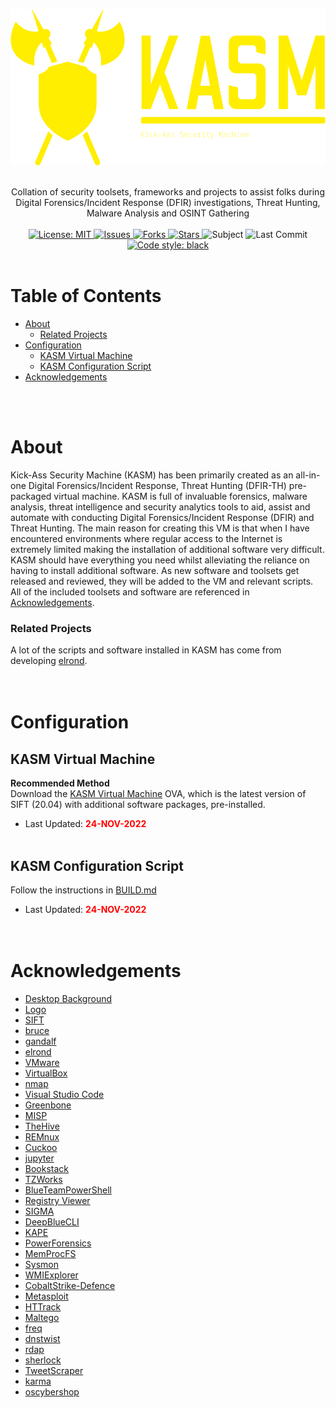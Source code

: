 <!-- PROJECT LOGO -->
<p align="center">
  <a href="https://github.com/ezaspy/KASM">
    <img src="./kasm/images/kasm-logo-color.png" alt="Logo" width="600" height="250">
  </a>
  <br><br>
  <p align="center">
    Collation of security toolsets, frameworks and projects to assist folks during Digital Forensics/Incident Response (DFIR) investigations, Threat Hunting, Malware Analysis and OSINT Gathering
    <br><br>
    <a href="https://mit-license.org">
      <img src="https://img.shields.io/github/license/ezaspy/KASM" alt="License: MIT">
    </a>
    <a href="https://github.com/ezaspy/KASM/issues">
      <img src="https://img.shields.io/github/issues/ezaspy/KASM" alt="Issues">
    </a>
    <a href="https://github.com/ezaspy/KASM/network/members">
      <img src="https://img.shields.io/github/forks/ezaspy/KASM" alt="Forks">
    <a href="https://github.com/ezaspy/KASM/stargazers">
      <img src="https://img.shields.io/github/stars/ezaspy/KASM" alt="Stars">
    </a>
    <a>
      <img src="https://img.shields.io/badge/subject-DFIR-red" alt="Subject">
    </a>
    </a>
      <img src="https://img.shields.io/github/last-commit/ezaspy/KASM" alt="Last Commit">
    </a>
    <a href="https://github.com/psf/black">
      <img alt="Code style: black" src="https://img.shields.io/badge/code%20style-black-000000.svg">
    </a>
    <br><br>
  </p>
</p>

<!-- TABLE OF CONTENTS -->

# Table of Contents

- [About](#about)
  - [Related Projects](#related-projects)
- [Configuration](#configuration)
  - [KASM Virtual Machine](#kasm-virtual-machine)
  - [KASM Configuration Script](https://github.com/ezaspy/elrond/blob/main/elrond/BUILD.md)
- [Acknowledgements](#acknowledgements)

<br><br>

<!-- ABOUT -->

# About

Kick-Ass Security Machine (KASM) has been primarily created as an all-in-one Digital Forensics/Incident Response, Threat Hunting (DFIR-TH) pre-packaged virtual machine. KASM is full of invaluable forensics, malware analysis, threat intelligence and security analytics tools to aid, assist and automate with conducting Digital Forensics/Incident Response (DFIR) and Threat Hunting. The main reason for creating this VM is that when I have encountered environments where regular access to the Internet is extremely limited making the installation of additional software very difficult.<br>
KASM should have everything you need whilst alleviating the reliance on having to install additional software. As new software and toolsets get released and reviewed, they will be added to the VM and relevant scripts.<br>All of the included toolsets and software are referenced in [Acknowledgements](#acknowledgements).<br>

### Related Projects

A lot of the scripts and software installed in KASM has come from developing [elrond](https://github.com/ezaspy/elrond). 
<br><br><br>

<!-- PREREQUISITES -->

# Configuration

## KASM Virtual Machine

**Recommended Method**<br>
Download the [KASM Virtual Machine](https://drive.google.com/file/d/1BjL3DUoE2-V7AwXCUFhmHuwQoThd48l_/view?usp=sharing) OVA, which is the latest version of SIFT (20.04) with additional software packages, pre-installed.
- Last Updated: <span style="color:red">**24-NOV-2022**</span>
<br><br>

## KASM Configuration Script
Follow the instructions in [BUILD.md](https://github.com/ezaspy/KASM/blob/main/kasm/BUILD.md)
- Last Updated: <span style="color:red">**24-NOV-2022**</span>
<br><br><br>

<!-- ACKNOWLEDGEMENTS -->

# Acknowledgements

- [Desktop Background](https://www.canva.com/design/DAFQt9mHyiQ/sj_cMIlhHUAbQPiyLYR5TA/edit?utm_source=onboarding#)
- [Logo](https://app.logo.com/dashboard/logo_e2285b91-8ee8-4900-a40a-96da8d0ded1e/your-logo-files)
- [SIFT](https://www.sans.org/tools/sift-workstation/)
- [bruce](https://github.com/ezaspy/bruce.git)
- [gandalf](https://github.com/ezaspy/gandalf.git)
- [elrond](https://github.com/ezaspy/elrond.git)
- [VMware](https://www.vmware.com/uk/products/workstation-player.html)
- [VirtualBox](https://www.virtualbox.org)
- [nmap](https://nmap.org)
- [Visual Studio Code](https://code.visualstudio.com)
- [Greenbone](https://www.greenbone.net/en/)
- [MISP](https://www.misp-project.org)
- [TheHive](https://thehive-project.org)
- [REMnux](https://docs.remnux.org)
- [Cuckoo](https://cuckoosandbox.org)
- [jupyter](https://jupyter.org)
- [Bookstack](https://github.com/BookStackApp/BookStack.git)
- [TZWorks](https://tzworks.com/)
- [BlueTeamPowerShell](https://blueteampowershell.com)
- [Registry Viewer](https://accessdata.com/product-download/registry-viewer-2-0-0)
- [SIGMA](https://github.com/SigmaHQ/sigma.git)
- [DeepBlueCLI](https://github.com/sans-blue-team/DeepBlueCLI.git)
- [KAPE](https://github.com/EricZimmerman/KapeFiles.git)
- [PowerForensics](https://github.com/Invoke-IR/PowerForensics.git)
- [MemProcFS](https://github.com/ufrisk/MemProcFS.git)
- [Sysmon](https://learn.microsoft.com/en-us/sysinternals/downloads/sysmon)
- [WMIExplorer](https://github.com/vinaypamnani/wmie2/)
- [CobaltStrike-Defence](https://github.com/MichaelKoczwara/Awesome-CobaltStrike-Defence)
- [Metasploit](https://www.metasploit.com)
- [HTTrack](https://github.com/xroche/httrack.git)
- [Maltego](https://www.maltego.com)
- [freq](https://github.com/MarkBaggett/freq.git)
- [dnstwist](https://github.com/elceef/dnstwist.git)
- [rdap](https://github.com/ezaspy/rdap.git)
- [sherlock](https://github.com/sherlock-project/sherlock.git)
- [TweetScraper](https://github.com/jonbakerfish/TweetScraper.git)
- [karma](https://github.com/Dheerajmadhukar/karma_v2.git)
- [oscybershop](https://oscybershop.herokuapp.com/main/index.html)
<br><br>

